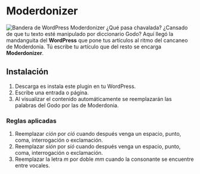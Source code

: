 # Moderdonizer
![Bandera de WordPress Moderdonizer](https://demos.maugelves.com/moderdonizer/modernonizer-logo-600.png)
¿Qué pasa chavalada? ¿Cansado de que tu texto esté manipulado por diccionario Godo?
Aquí llegó la mandanguita del **WordPress** que pone tus artículos al ritmo del cancaneo de Moderdonia.
Tú escribe tu artículo que del resto se encarga **Moderdonizer**.

## Instalación
1) Descarga es instala este plugin en tu WordPress.
2) Escribe una entrada o página.
3) Al visualizar el contenido automáticamente se reemplazarán las palabras del Godo por las de Moderdonia.

### Reglas aplicadas
1) Reemplazar *ción* por *ció* cuando después venga un espacio, punto, coma, interrogación o exclamación.
2) Reemplazar *sión* por *sió* cuando después venga un espacio, punto, coma, interrogación o exclamación.
3) Reemplazar la letra *m* por doble *mm* cuando la consonante se encuentre entre vocales.
